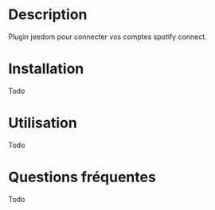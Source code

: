 Description 
===

Plugin jeedom pour connecter vos comptes spotify connect.

Installation
===

Todo

Utilisation
===

Todo

Questions fréquentes
===

Todo


